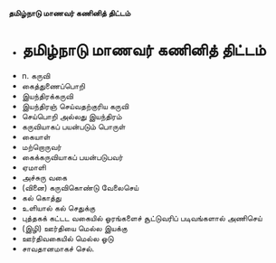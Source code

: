 **தமிழ்நாடு மாணவர் கணினித் திட்டம்**
- # தமிழ்நாடு மாணவர் கணினித் திட்டம்
- n. கருவி
- கைத்துணைப்பொறி
- இயந்திரக்கருவி
- இயந்திரஞ் செய்வதற்குரிய கருவி
- செய்பொறி அல்லது இயந்திரம்
- கருவியாகப் பயன்படும் பொருள்
- கையாள்
- மற்றொருவர்
- கைக்கருவியாகப் பயன்படுபவர்
- ஏமாளி
- அச்சுரு வகை
- (வினை) கருவிகொண்டு வேலைசெய்
- கல் கொத்து
- உளியால் கல் செதுக்கு
- புத்தகக் கட்டட வகையில் ஓரங்களைச் சூட்டுவரிப் படிவங்களால் அணிசெய்
- (இழி) ஊர்தியை மெல்ல இயக்கு
- ஊர்திவகையில் மெல்ல ஓடு
- சாவதானமாகச் செல்.

